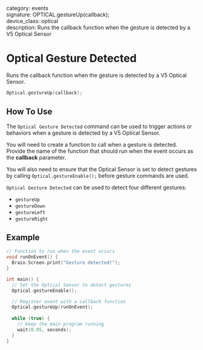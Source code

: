 category: events  
signature: OPTICAL.gestureUp(callback);  
device_class: optical  
description: Runs the callback function when the gesture is detected by a V5 Optical Sensor  

# Optical Gesture Detected

Runs the callback function when the gesture is detected by a V5 Optical Sensor.

```cpp
Optical.gestureUp(callback);
```

## How To Use

The `Optical Gesture Detected` command can be used to trigger actions or behaviors when a gesture is detected by a V5 Optical Sensor.

You will need to create a function to call when a gesture is detected. Provide the name of the function that should run when the event occurs as the **callback** parameter.

You will also need to ensure that the Optical Sensor is set to detect gestures by calling `Optical.gestureEnable();` before gesture commands are used.

`Optical Gesture Detected` can be used to detect four different gestures:

- `gestureUp`
- `gestureDown`
- `gestureLeft`
- `gestureRight`

## Example

```cpp
// Function to run when the event occurs
void runOnEvent() {
  Brain.Screen.print("Gesture detected!");
}

int main() {
  // Set the Optical Sensor to detect gestures
  Optical.gestureEnable();

  // Register event with a callback function
  Optical.gestureUp(runOnEvent);
  
  while (true) {
    // Keep the main program running
    wait(0.05, seconds);
  }
}
```

<advanced>
</advanced>







